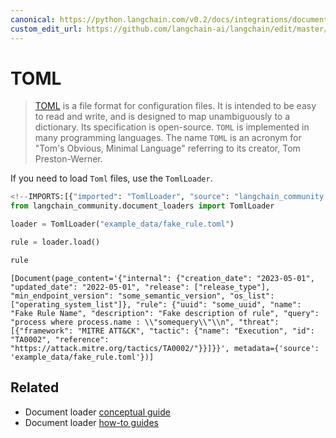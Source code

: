 ```yaml
---
canonical: https://python.langchain.com/v0.2/docs/integrations/document_loaders/toml/
custom_edit_url: https://github.com/langchain-ai/langchain/edit/master/docs/docs/integrations/document_loaders/toml.ipynb
---
```


# TOML

> [TOML](https://en.wikipedia.org/wiki/TOML) is a file format for configuration files. It is intended to be easy to read and write, and is designed to map unambiguously to a dictionary. Its specification is open-source. `TOML` is implemented in many programming languages. The name `TOML` is an acronym for "Tom's Obvious, Minimal Language" referring to its creator, Tom Preston-Werner.

If you need to load `Toml` files, use the `TomlLoader`.

```python
<!--IMPORTS:[{"imported": "TomlLoader", "source": "langchain_community.document_loaders", "docs": "https://api.python.langchain.com/en/latest/document_loaders/langchain_community.document_loaders.toml.TomlLoader.html", "title": "TOML"}]-->
from langchain_community.document_loaders import TomlLoader
```

```python
loader = TomlLoader("example_data/fake_rule.toml")
```

```python
rule = loader.load()
```

```python
rule
```

```output
[Document(page_content='{"internal": {"creation_date": "2023-05-01", "updated_date": "2022-05-01", "release": ["release_type"], "min_endpoint_version": "some_semantic_version", "os_list": ["operating_system_list"]}, "rule": {"uuid": "some_uuid", "name": "Fake Rule Name", "description": "Fake description of rule", "query": "process where process.name : \\"somequery\\"\\n", "threat": [{"framework": "MITRE ATT&CK", "tactic": {"name": "Execution", "id": "TA0002", "reference": "https://attack.mitre.org/tactics/TA0002/"}}]}}', metadata={'source': 'example_data/fake_rule.toml'})]
```

## Related

- Document loader [conceptual guide](/docs/concepts/#document-loaders)
- Document loader [how-to guides](/docs/how_to/#document-loaders)